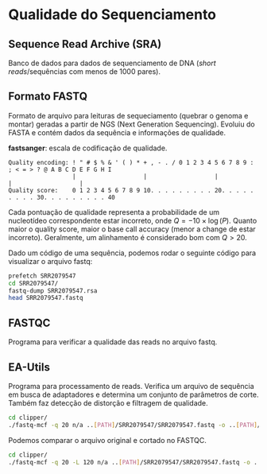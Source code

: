 # Qualidade do Sequenciamento

## Sequence Read Archive (SRA)
Banco de dados para dados de sequenciamento de DNA (*short reads*/sequências com menos de 1000 pares).

## Formato FASTQ
Formato de arquivo para leituras de sequeciamento (quebrar o genoma e montar) geradas a partir de NGS (Next Generation Sequencing). Evoluiu do FASTA e contém dados da sequência e informações de qualidade.
 
**fastsanger**: escala de codificação de qualidade.
```
Quality encoding: ! " # $ % & ' ( ) * + , - . / 0 1 2 3 4 5 6 7 8 9 : ; < = > ? @ A B C D E F G H I
                  |                   |                   |                   |                   |
Quality score:    0 1 2 3 4 5 6 7 8 9 10. . . . . . . . . 20. . . . . . . . . 30. . . . . . . . . 40
```

Cada pontuação de qualidade representa a probabilidade de um nucleotídeo correspondente estar incorreto, onde $Q = -10 \times \log(P)$. Quanto maior o quality score, maior o base call accuracy (menor a change de estar incorreto). Geralmente, um alinhamento é considerado bom com $Q > 20$.

Dado um código de uma sequência, podemos rodar o seguinte código para visualizar o arquivo fastq:
```bash
prefetch SRR2079547
cd SRR2079547/
fastq-dump SRR2079547.rsa
head SRR2079547.fastq
```

## FASTQC
Programa para verificar a qualidade das reads no arquivo fastq. 

## EA-Utils
Programa para processamento de reads. Verifica um arquivo de sequência em busca de adaptadores e determina um conjunto de parâmetros de corte. Também faz detecção de distorção e filtragem de qualidade.
```bash
cd clipper/
./fastq-mcf -q 20 n/a ..[PATH]/SRR2079547/SRR2079547.fastq -o ..[PATH]/SRR2079547/SRR2079547_Q20.fastq
```
Podemos comparar o arquivo original e cortado no FASTQC.
```bash
cd clipper/
./fastq-mcf -q 20 -L 120 n/a ..[PATH]/SRR2079547/SRR2079547.fastq -o ..[PATH]/SRR2079547/SRR2079547_Q20_L120.fastq
```